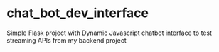 # chat_bot_dev_interface
Simple Flask project with Dynamic Javascript chatbot interface to test streaming APIs from my backend project
